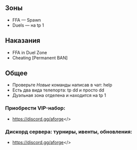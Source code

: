 ## **Зоны**
- FFA — Spawn
- Duels — на tp 1

## **Наказания**
- FFA in Duel Zone
- Cheating [Permanent BAN]

## **Общее**
- Проверьте *Новые* команды написав в чат: help
- Есть два вида телепорта: tp dd и просто dd
- Дуэльная зона отделена и находится на tp 1

### **Приобрести VIP-набор:**
- <a id="Перейти в дискорд сообщества">https://discord.gg/aforge</>

### Дискорд сервера: турниры, ивенты, обновления:
- <a id="Adamantium FORGE">https://discord.gg/aforge</>
